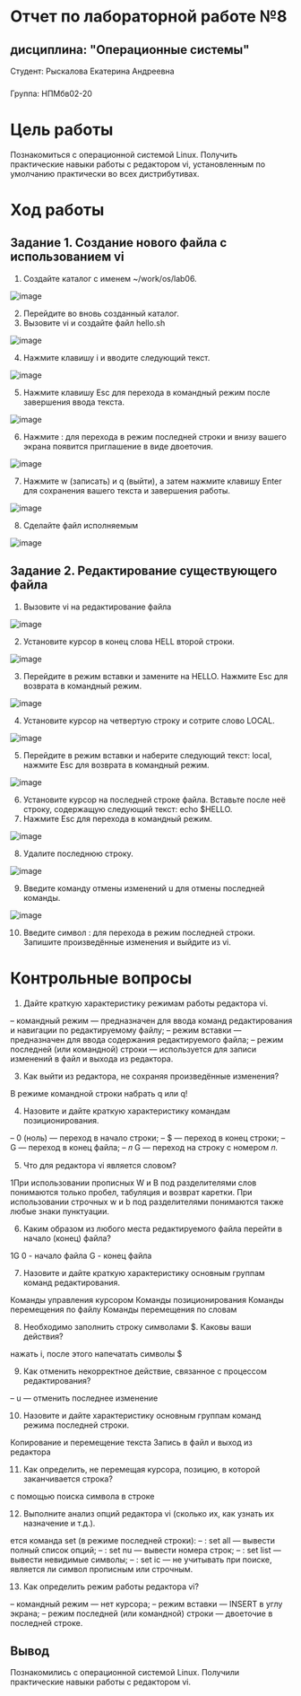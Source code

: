 # Отчет по лабораторной работе №8 
## дисциплина: "Операционные системы"

Студент: Рыскалова Екатерина Андреевна
###
Группа: НПМбв02-20


# Цель работы

Познакомиться с операционной системой Linux. Получить практические навыки работы с редактором vi, установленным по умолчанию практически во всех дистрибутивах.

# Ход работы

## Задание 1. Создание нового файла с использованием vi

1. Создайте каталог с именем ~/work/os/lab06.

![image](https://github.com/rinakatty/study_2023-2024_os-intro/assets/160457049/38c31d6c-7079-4f15-9d5f-98dfefcc0345)

2. Перейдите во вновь созданный каталог.
3. Вызовите vi и создайте файл hello.sh

![image](https://github.com/rinakatty/study_2023-2024_os-intro/assets/160457049/6cf807de-dff1-4a48-b65a-c8657dde4e9d)

4. Нажмите клавишу i и вводите следующий текст.

![image](https://github.com/rinakatty/study_2023-2024_os-intro/assets/160457049/4b27f6ac-45f6-4acf-9750-f4e26cf7bd23)

5. Нажмите клавишу Esc для перехода в командный режим после завершения ввода
текста.

![image](https://github.com/rinakatty/study_2023-2024_os-intro/assets/160457049/5f290a8f-a4c1-4402-a231-67373da7920d)


6. Нажмите : для перехода в режим последней строки и внизу вашего экрана появится
приглашение в виде двоеточия.

![image](https://github.com/rinakatty/study_2023-2024_os-intro/assets/160457049/0204f85e-186d-47a5-8ff1-56bec13b9ad0)


7. Нажмите w (записать) и q (выйти), а затем нажмите клавишу Enter для сохранения
вашего текста и завершения работы.

![image](https://github.com/rinakatty/study_2023-2024_os-intro/assets/160457049/92d121e4-1d15-449b-af83-840af438d999)


8. Сделайте файл исполняемым

![image](https://github.com/rinakatty/study_2023-2024_os-intro/assets/160457049/7dc85e8c-b1c7-420d-8aec-0f47d2dcd3a0)

## Задание 2. Редактирование существующего файла

1. Вызовите vi на редактирование файла


![image](https://github.com/rinakatty/study_2023-2024_os-intro/assets/160457049/3eafff68-04e9-4da6-8f06-ca07811b213e)


2. Установите курсор в конец слова HELL второй строки.


![image](https://github.com/rinakatty/study_2023-2024_os-intro/assets/160457049/2d77b5d3-b35b-42b8-abcc-f76054c518c7)


3. Перейдите в режим вставки и замените на HELLO. Нажмите Esc для возврата в командный режим.


![image](https://github.com/rinakatty/study_2023-2024_os-intro/assets/160457049/f6f9e247-3dbd-464f-bd19-c93e0323f7c6)


4. Установите курсор на четвертую строку и сотрите слово LOCAL.


![image](https://github.com/rinakatty/study_2023-2024_os-intro/assets/160457049/5b1d8a01-10f5-446a-9b1d-064879c7c392)


5. Перейдите в режим вставки и наберите следующий текст: local, нажмите Esc для
возврата в командный режим.


![image](https://github.com/rinakatty/study_2023-2024_os-intro/assets/160457049/1186ab9e-1660-4580-a897-73d46bb9314c)


6. Установите курсор на последней строке файла. Вставьте после неё строку, содержащую
следующий текст: echo $HELLO.
7. Нажмите Esc для перехода в командный режим.


![image](https://github.com/rinakatty/study_2023-2024_os-intro/assets/160457049/cc73b79b-b276-467e-a5b6-e94b2e4fb8d6)


8. Удалите последнюю строку.


![image](https://github.com/rinakatty/study_2023-2024_os-intro/assets/160457049/d8e829b5-08fe-4b60-92f7-7fb87cd7d358)


9. Введите команду отмены изменений u для отмены последней команды.


![image](https://github.com/rinakatty/study_2023-2024_os-intro/assets/160457049/3d9f0233-32d3-4904-bb62-b5366ab1659d)


10. Введите символ : для перехода в режим последней строки. Запишите произведённые
изменения и выйдите из vi.


# Контрольные вопросы

1. Дайте краткую характеристику режимам работы редактора vi.

– командный режим — предназначен для ввода команд редактирования и навигации по
редактируемому файлу;
– режим вставки — предназначен для ввода содержания редактируемого файла;
– режим последней (или командной) строки — используется для записи изменений в файл
и выхода из редактора.


3. Как выйти из редактора, не сохраняя произведённые изменения?

В режиме командной строки набрать q или q!

4. Назовите и дайте краткую характеристику командам позиционирования.

– 0 (ноль) — переход в начало строки;
– $ — переход в конец строки;
– G — переход в конец файла;
– 𝑛 G — переход на строку с номером 𝑛.

5. Что для редактора vi является словом?

1При использовании прописных W и B под разделителями слов понимаются только пробел, табуляция и возврат
каретки. При использовании строчных w и b под разделителями понимаются также любые знаки пунктуации.

6. Каким образом из любого места редактируемого файла перейти в начало (конец)
файла?

1G 0 - начало файла
G - конец файла

7. Назовите и дайте краткую характеристику основным группам команд редактирования.

Команды управления курсором
Команды позиционирования
Команды перемещения по файлу
Команды перемещения по словам

8. Необходимо заполнить строку символами $. Каковы ваши действия?

нажать i, после этого напечатать символы $

9. Как отменить некорректное действие, связанное с процессом редактирования?

– u — отменить последнее изменение

10. Назовите и дайте характеристику основным группам команд режима последней строки.

Копирование и перемещение текста
Запись в файл и выход из редактора

11. Как определить, не перемещая курсора, позицию, в которой заканчивается строка?

 с помощью поиска символа в строке

12. Выполните анализ опций редактора vi (сколько их, как узнать их назначение и т.д.).

ется команда set (в режиме последней строки):
– : set all — вывести полный список опций;
– : set nu — вывести номера строк;
– : set list — вывести невидимые символы;
– : set ic — не учитывать при поиске, является ли символ прописным или строчным.

13. Как определить режим работы редактора vi?

– командный режим — нет курсора;
– режим вставки — INSERT  в углу экрана;
– режим последней (или командной) строки — двоеточие в последней строке.


## Вывод

Познакомились с операционной системой Linux. Получили практические навыки работы с редактором vi.
